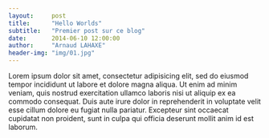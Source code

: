 ```yaml
---
layout:     post
title:      "Hello Worlds"
subtitle:   "Premier post sur ce blog"
date:       2014-06-10 12:00:00
author:     "Arnaud LAHAXE"
header-img: "img/01.jpg"
---
```


<p>
	Lorem ipsum dolor sit amet, consectetur adipisicing elit, sed do eiusmod
	tempor incididunt ut labore et dolore magna aliqua. Ut enim ad minim veniam,
	quis nostrud exercitation ullamco laboris nisi ut aliquip ex ea commodo
	consequat. Duis aute irure dolor in reprehenderit in voluptate velit esse
	cillum dolore eu fugiat nulla pariatur. Excepteur sint occaecat cupidatat non
	proident, sunt in culpa qui officia deserunt mollit anim id est laborum.
</p>
